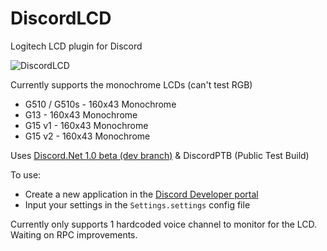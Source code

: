# DiscordLCD
Logitech LCD plugin for Discord

![DiscordLCD](https://cloud.githubusercontent.com/assets/941476/19297624/6de5605e-900c-11e6-869c-35257de3467b.jpg "DiscordLCD")

Currently supports the monochrome LCDs (can't test RGB)
- G510 / G510s - 160x43 Monochrome
- G13 - 160x43 Monochrome
- G15 v1 - 160x43 Monochrome
- G15 v2 - 160x43 Monochrome

Uses [Discord.Net 1.0 beta (dev branch)](https://github.com/RogueException/Discord.Net/tree/dev) & DiscordPTB (Public Test Build)

To use:
* Create a new application in the [Discord Developer portal](https://discordapp.com/developers/applications/me)
* Input your settings in the `Settings.settings` config file

Currently only supports 1 hardcoded voice channel to monitor for the LCD. Waiting on RPC improvements.
